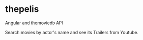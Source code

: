 thepelis
========

Angular and themoviedb API

Search movies by actor's name and see its Trailers from Youtube.
